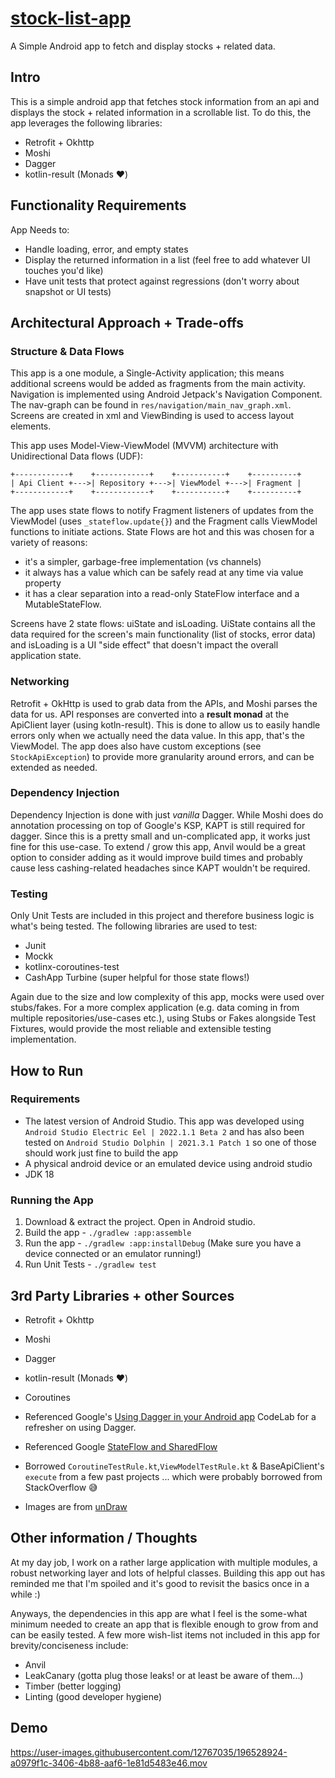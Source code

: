 # [stock-list-app](https://github.com/vhenri/stock-list-app)
A Simple Android app to fetch and display stocks + related data.

## Intro
This is a simple android app that fetches stock information from an api and displays the stock + related information in a scrollable list.
To do this, the app leverages the following libraries:
- Retrofit + Okhttp
- Moshi 
- Dagger
- kotlin-result (Monads ♥️)

## Functionality Requirements
App Needs to:
- Handle loading, error, and empty states
- Display the returned information in a list (feel free to add whatever UI touches you'd like)
- Have unit tests that protect against regressions (don't worry about snapshot or UI tests)

## Architectural Approach + Trade-offs
### Structure & Data Flows
This app is a one module, a Single-Activity application; this means additional screens would be added as fragments from the main activity. Navigation is implemented using Android Jetpack's Navigation Component. The nav-graph can be found in `res/navigation/main_nav_graph.xml`. Screens are created in xml and ViewBinding is used to access layout elements.  

This app uses Model-View-ViewModel (MVVM) architecture with Unidirectional Data flows (UDF):
```
+------------+    +------------+    +-----------+    +----------+
| Api Client +--->| Repository +--->| ViewModel +--->| Fragment |
+------------+    +------------+    +-----------+    +----------+
```

The app uses state flows to notify Fragment listeners of updates from the ViewModel (uses `_stateflow.update{}`) and the Fragment calls ViewModel functions to initiate actions. State Flows are hot and this was chosen for a variety of reasons: 
- it's a simpler, garbage-free implementation (vs channels) 
- it always has a value which can be safely read at any time via value property
- it has a clear separation into a read-only StateFlow interface and a MutableStateFlow.

Screens have 2 state flows: uiState and isLoading. UiState contains all the data required for the screen's main functionality (list of stocks, error data) and isLoading is a UI "side effect" that doesn't impact the overall application state.

### Networking 
Retrofit + OkHttp is used to grab data from the APIs, and Moshi parses the data for us. API responses are converted into a **result monad** at the ApiClient layer (using kotln-result). This is done to allow us to easily handle errors only when we actually need the data value. In this app, that's the ViewModel. The app does also have custom exceptions (see `StockApiException`) to provide more granularity around errors, and can be extended as needed.

### Dependency Injection
Dependency Injection is done with just *vanilla* Dagger. While Moshi does do annotation processing on top of Google's KSP, KAPT is still required for dagger. Since this is a pretty small and un-complicated app, it works just fine for this use-case. To extend / grow this app, Anvil would be a great option to consider adding as it would improve build times and probably cause less cashing-related headaches since KAPT wouldn't be required.

### Testing
Only Unit Tests are included in this project and therefore business logic is what's being tested. The following libraries are used to test: 
- Junit
- Mockk 
- kotlinx-coroutines-test
- CashApp Turbine (super helpful for those state flows!)

Again due to the size and low complexity of this app, mocks were used over stubs/fakes. For a more complex application (e.g. data coming in from multiple repositories/use-cases etc.), using Stubs or Fakes alongside Test Fixtures, would provide the most reliable and extensible testing implementation.

## How to Run
### Requirements 
- The latest version of Android Studio. This app was developed using `Android Studio Electric Eel | 2022.1.1 Beta 2` and has also been tested on `Android Studio Dolphin | 2021.3.1 Patch 1` so one of those should work just fine to build the app
- A physical android device or an emulated device using android studio
- JDK 18

### Running the App
1. Download & extract the project. Open in Android studio.
2. Build the app -  `./gradlew :app:assemble`
3. Run the app -  `./gradlew :app:installDebug` (Make sure you have a device connected or an emulator running!)
4. Run Unit Tests - `./gradlew test`

## 3rd Party Libraries + other Sources
- Retrofit + Okhttp
- Moshi
- Dagger
- kotlin-result (Monads ♥️)
- Coroutines

- Referenced Google's [Using Dagger in your Android app](https://github.com/googlecodelabs/android-dagger) CodeLab for a refresher on using Dagger.
- Referenced Google [StateFlow and SharedFlow](https://developer.android.com/kotlin/flow/stateflow-and-sharedflow)
- Borrowed `CoroutineTestRule.kt`,`ViewModelTestRule.kt` & BaseApiClient's `execute` from a few past projects ... which were probably borrowed from StackOverflow 😅
- Images are from [unDraw](https://undraw.co/)

## Other information / Thoughts
At my day job, I work on a rather large application with multiple modules, a robust networking layer and lots of helpful classes. Building this app out has reminded me that I'm spoiled and it's good to revisit the basics once in a while :)

Anyways, the dependencies in this app are what I feel is the some-what minimum needed to create an app that is flexible enough to grow from and can be easily tested. A few more wish-list items not included in this app for brevity/conciseness include:
- Anvil
- LeakCanary (gotta plug those leaks! or at least be aware of them...)
- Timber (better logging)
- Linting (good developer hygiene)

## Demo

https://user-images.githubusercontent.com/12767035/196528924-a0979f1c-3406-4b88-aaf6-1e81d5483e46.mov



